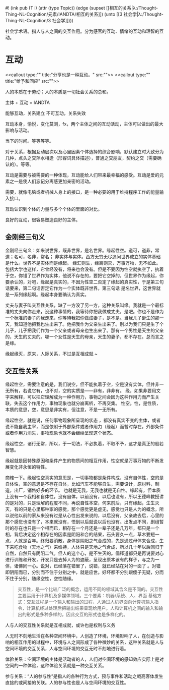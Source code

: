 #! (ink pub (T i) (attr (type Topic)) (edge (supset [[相互的关系|λ:/Thought-Thing-NL-Cognition/元素/IANDTA/相互的关系]]) (unto [[3 社会学|λ:/Thought-Thing-NL-Cognition/3 社会学]])))

社会学术语。指人与人之间的交互作用。分为感官的互动、情绪的互动和理智的互动。
# 互动

<<callout type:"" title:"分享也是一种互动。" src:"">>
<<callout type:"" title:"给予和回应" src:"">>

人的本质在于劳动；人的本质是一切社会关系的总和。


主体 + 互动   =  IANDTA

能够互动，关系建立
不可互动，关系失效

互动本身，愉悦，变化莫测，fx，两个主体之间的互动活动，主体可以做出的最大影响与活动。

当下的时间。等等等等。

  

对于关系，根据互动层次以及心里因素个体选择的综合影响，默认建立时大致分为几种，点头之交萍水相逢（形容词具体描述），普通之交朋友，契约之交（需要确认的）。等等。


互动是需要与被需要的一种体现，互动能给人们带来最幸福的感受。互动是爱的元素之一是使人们忘记分离感更加亲密的活动。

需要，就像电脑或者机械人身上的接口，是一种必要的用于维持程序工作的能量输入接口。


互动认识到个体的力量与多个个体的里面的对比。

良好的互动，很容易塑造良好的主体。

## 金刚经三句义

金刚经三句义：如来说世界，既非世界，是名世界。缘起性空。道可，道非，常道；名可，名非，常名； 非实体与实体。西方无穷无尽追问世界成立的实体基础是什么。世界不是实体而是缘起。 缘汇则生，缘离则灭，万事万物，无不如此。包括大学也这样，它曾经没有，将来也会没有。但是不要因为性空就执空了，执着于空，你错了世界作为实体，他说不存在的，要把它空掉的，但世界作为缘起，你要承认的，对吧，缘起是真实的，不因为性空二否定了缘起的真实性，于是第三句话要来，第二句话否定它作为一个实体既非世界，第三句话 是名世界，这世界就是一系列缘起啊。缘起本身要确认为真实。

丈夫与妻子叫交互性关系，缺了一方没了另一方，这种关系叫缘。我就是一个最标准的丈夫向你走来，没这种事情的，我等待你把我做成丈夫，是吧。你也不是作为一个标准的妻子向我走来，你等待我把你做成妻子，是不是。当我儿子诞生的那一天，我知道他把我也生出来了。他把我作为父亲生出来了。别以为我们只是生了个儿子，儿子把我们作为一个父亲或者母亲也生出来了。那有一个男性是天生的父亲的，天生的丈夫的。哪一个女性是天生的母亲，天生的妻子，都不存在。总而言之是缘。

缘起缘灭，原来，人际关系，不过是互相成就 ~



## 交互性关系


缘起性空，需要注意的是，我们说空，但不能执着于空，空是没有实体，但并非一无所有，若说它有，也不对，空的实质是——非有，非非有。
缘，如果非要用文字来解释，可以把它理解成为一种作用力，事物之间会因为这种作用力而产生关联，失去这个作用力，事物现象也就分崩离析，不再交集。
性空。性，是性质，本质的意思，空，意思是非实有，但注意，不是一无所有。

缘起性空，就是说，任何事物现象所呈现的状态 ，都没有真实不变的主体，或者说不能自我主宰，而是依附于外部条件或者作用力（缘起）而暂时存在，外部条件或者作用力消失，事物现象也就不会继续呈现这个状态。

缘起性空，诸行无常，所以，于一切法，不必执着，不取不予，这才是真正的般若智慧。

缘起就是因特殊原因和条件产生的物质间的相互作用，性空就是万事万物的不断发展变化非永恒的特性。

商榷一下。缘起性空真实的意思是，一切事物都是条件构成，没有自体性，空的是自体性，空的意思是不存在自体，比如汽车不能够自生，需要设计，原材料，制造，出厂，销售好多的环节。 也就是无我，无我也就是无自性。缘起有，但本质上没有一个我相和自体性，没有自体，以前没有，以后也没有，所以王德峰教授讲的是对的，只是理解的程度不同，再说自性本空，何来前后，只有缘起，生生灭灭，有的只是心里那种家的感觉，那个感觉更是虚无，感觉也只是人为的概念，所以说他以前的家从来没有过是从心性出发来说的，以后没有，父亲故去后，心里的那个感觉也没有了，本来就没有，悟到以后就说以后也没有。出发点不同，剧组暂时的存在也只是一个相而已，相存在一个月还是一辈子还是几万年，都只是一个相，背后决定这个相存在的因素是阴阳和合的结果，石头要久一点，草木要短一点，人就是百年。终归要消散，身体是阴阳之气合成的，先是通过母体来合成，生下来吃食物（天地之气）来维持，人体只是天地之气合成，所以几十年以后回归于自然，自然只有阴阳二气。但人的这个心，是不生灭的。儒释道都只是再说要对心进行训练和开发，开发只是去掉人为的遮蔽，呈现出原本该有的样子，与之为一体，诸佛同一心。说对，已经落在错里了，说错，就已经站在对的一面了 。对错即阴阳而已，分别而不住于分别之中，就是应世。好坏都不分别跟傻子无疑，分而不住于分别，随缘空性，空性随缘。

>交互性，是一个比较广泛的概念，运用不同的领域其含义是不同的。交互性主要运用于计算机及多媒体领域。三个要素：机器/系统、人、界面 基础方式：交互过程是一个输入和输出的过程，人通过人机界面向计算机输入指令，计算机经过处理后把输出结果呈现给用户。人和计算机之间的输入和输出的形式是多种多样的，因此交互的形式也是多样化的。

人与人的交互性关系就是互相成就，或许也是权利与义务

人无时不刻地生活在各种空间环境中，人创造了环境，环境影响了人，在创造与影响的相互作用的过程中，环境与人之间形成了各种微妙的关系，这种关系就是人与空间环境的交互关系，人与空间环境的交互无时不刻地进行着。

体验关系：空间环境的主体是活动者的人，人们对空间环境的感知效应实际上是对空间的一种体验，这种体验关系就是一种交互关系。

参与关系：“人的参与性”是指人的各种行为方式，预与事件和活动之戦高客体发生直接的或间接的关联。人的参与性也是人与空间环境的交互性。